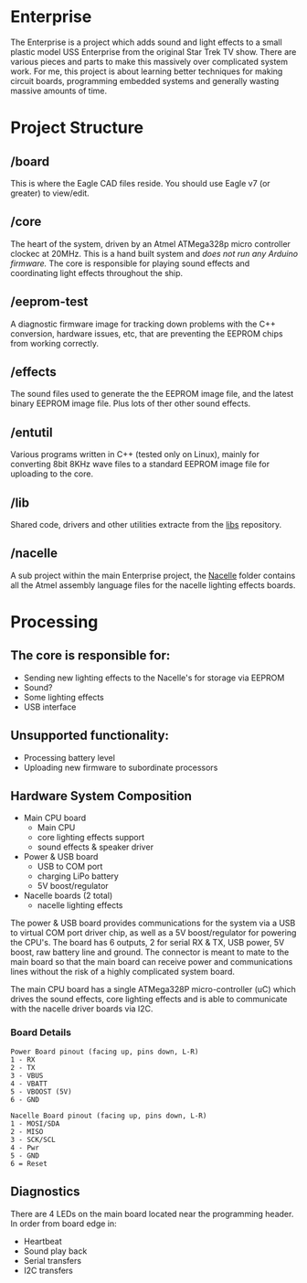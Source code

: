 Enterprise
==========
The Enterprise is a project which adds sound and light effects to a small plastic model USS Enterprise from the original Star Trek TV show.  There are various pieces and parts to make this massively over complicated system work.  For me, this project is about learning better techniques for making circuit boards, programming embedded systems and generally wasting massive amounts of time.

# Project Structure
## /board
This is where the Eagle CAD files reside.  You should use Eagle v7 (or greater) to view/edit.

## /core
The heart of the system, driven by an Atmel ATMega328p micro controller clockec at 20MHz.  This is a hand built system and *does not run any Arduino firmware.*  The core is responsible for playing sound effects and coordinating light effects throughout the ship.

## /eeprom-test
A diagnostic firmware image for tracking down problems with the C++ conversion, hardware issues, etc, that are preventing the EEPROM chips from working correctly.

## /effects
The sound files used to generate the the EEPROM image file, and the latest binary EEPROM image file.  Plus lots of ther other sound effects.

## /entutil
Various programs written in C++ (tested only on Linux), mainly for converting 8bit 8KHz wave files to a standard EEPROM image file for uploading to the core.

## /lib
Shared code, drivers and other utilities extracte from the [libs](https://github.com/Synapseware/libs/libs.git) repository.

## /nacelle
A sub project within the main Enterprise project, the [Nacelle](https://github.com/Synapseware/enterprise/tree/master/nacelle) folder contains all the Atmel assembly language files for the nacelle lighting effects boards.

# Processing
## The core is responsible for:
* Sending new lighting effects to the Nacelle's for storage via EEPROM
* Sound?
* Some lighting effects
* USB interface

## Unsupported functionality:
* Processing battery level
* Uploading new firmware to subordinate processors


## Hardware System Composition
* Main CPU board
  * Main CPU
  * core lighting effects support
  * sound effects & speaker driver
* Power & USB board
  * USB to COM port
  * charging LiPo battery
  * 5V boost/regulator
* Nacelle boards (2 total)
  * nacelle lighting effects

The power & USB board provides communications for the system via a USB to virtual COM port driver chip, as well as a 5V boost/regulator for powering the CPU's.  The board has 6 outputs, 2 for serial RX & TX, USB power, 5V boost, raw battery line and ground.  The connector is meant to mate to the main board so that the main board can receive power and communications lines without the risk of a highly complicated system board.

The main CPU board has a single ATMega328P micro-controller (uC) which drives the sound effects, core lighting effects and is able to communicate with the nacelle driver boards via I2C.


### Board Details

	Power Board pinout (facing up, pins down, L-R)
	1 - RX
	2 - TX
	3 - VBUS
	4 - VBATT
	5 - VBOOST (5V)
	6 - GND

	Nacelle Board pinout (facing up, pins down, L-R)
	1 - MOSI/SDA
	2 - MISO
	3 - SCK/SCL
	4 - Pwr
	5 - GND
	6 = Reset

## Diagnostics
There are 4 LEDs on the main board located near the programming header.  In order from board edge in:
* Heartbeat
* Sound play back
* Serial transfers
* I2C transfers

